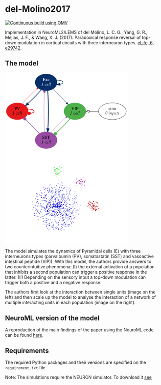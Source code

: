 # del-Molino2017
[![Continuous build using OMV](https://github.com/OpenSourceBrain/del-Molino2017/actions/workflows/omv-ci.yml/badge.svg)](https://github.com/OpenSourceBrain/del-Molino2017/actions/workflows/omv-ci.yml)

Implementation in NeuroML2/LEMS of del Molino, L. C. G., Yang, G. R., Mejias, J.
F., & Wang, X. J. (2017). Paradoxical response reversal of top-down modulation
in cortical circuits with three interneuron types. [eLife, 6,
e29742](https://cdn.elifesciences.org/articles/29742/elife-29742-v2.pdf).

## The model
<p float="left">
    <img src="NeuroML/Fig1/Fig1a.png" width="400" />
    <img src="NeuroML/Fig3/RandomPopulationRate_high_baseline.nml36.png" width="400" />
</p>

The model simulates the dynamics of Pyramidal cells (E)
with three interneurons types (parvalbumin (PV), somatostatin (SST) and
vasoactive intestinal peptide (VIP)). With this model, the authors provide
answers to two counterintuitive phenomena: (I) the external activation of a
population that inhibits a second population can trigger a positive response in
the latter. (II) Depending on the sensory input a top-down modulation can
trigger both a positive and a negative response.

The authors first look at the interaction between single units (image on the left)
and then scale up the model to analyse
the interaction of a network of multiple interacting units in each population
(image on the right).

## NeuroML version of the model
<!-- We simulated the population firing rate for a low baseline and high baseline -->
<!-- activity. -->
<!-- More details of how these plots were obtained can be found -->
A reproduction of the main findings of the paper using the NeuroML code can be
found
[here](https://github.com/OpenSourceBrain/del-Molino2017/blob/development/notebooks/delMolino2017.ipynb).

## Requirements
The required Python packages and their versions are specified on the
`requirement.txt` file.

Note: The simulations require the NEURON simulator. To
download it [see](https://www.neuron.yale.edu/neuron/download)


